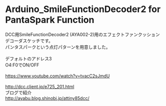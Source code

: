 # Arduino_SmileFunctionDecoder2 for PantaSpark Function<br>
DCC用SmileFunctionDecoder2 (AYA002-2)用のエフェクトファンクッションデコーダスケッチです。<br>
パンタスパークという点灯パターンを用意しました。<br>
<br>
デフォルトのアドレス3<br>
O4:F0でON/OFF<br>
<br>
https://www.youtube.com/watch?v=tvacC2sJmdU<br>
<br>
http://dcc.client.jp/e725_201.html<br>
ブログで紹介<br>
http://ayabu.blog.shinobi.jp/attiny85dcc/<br>
 